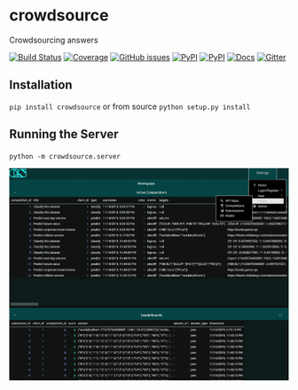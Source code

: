 # crowdsource
Crowdsourcing answers

[![Build Status](https://dev.azure.com/tpaine154/crowdsource/_apis/build/status/timkpaine.crowdsource?branchName=master)](https://dev.azure.com/tpaine154/crowdsource/_build/latest?definitionId=30&branchName=master)
[![Coverage](https://img.shields.io/azure-devops/coverage/tpaine154/crowdsource/30/master)](https://img.shields.io/azure-devops/coverage/tpaine154/crowdsource/30)
[![GitHub issues](https://img.shields.io/github/issues/timkpaine/crowdsource.svg)]()
[![PyPI](https://img.shields.io/pypi/l/crowdsource.svg)](https://pypi.python.org/pypi/crowdsource)
[![PyPI](https://img.shields.io/pypi/v/crowdsource.svg)](https://pypi.python.org/pypi/crowdsource)
[![Docs](https://readthedocs.org/projects/crowdsource/badge/?version=latest)](http://crowdsource.readthedocs.io/en/latest/?badge=latest)
[![Gitter](https://img.shields.io/gitter/room/nwjs/nw.js.svg)](https://gitter.im/crowd_source/Lobby)

## Installation
`pip install crowdsource` or from source `python setup.py install`

## Running the Server
`python -m crowdsource.server`

![](https://raw.githubusercontent.com/timkpaine/crowdsource/master/docs/img/screenshot.png)
